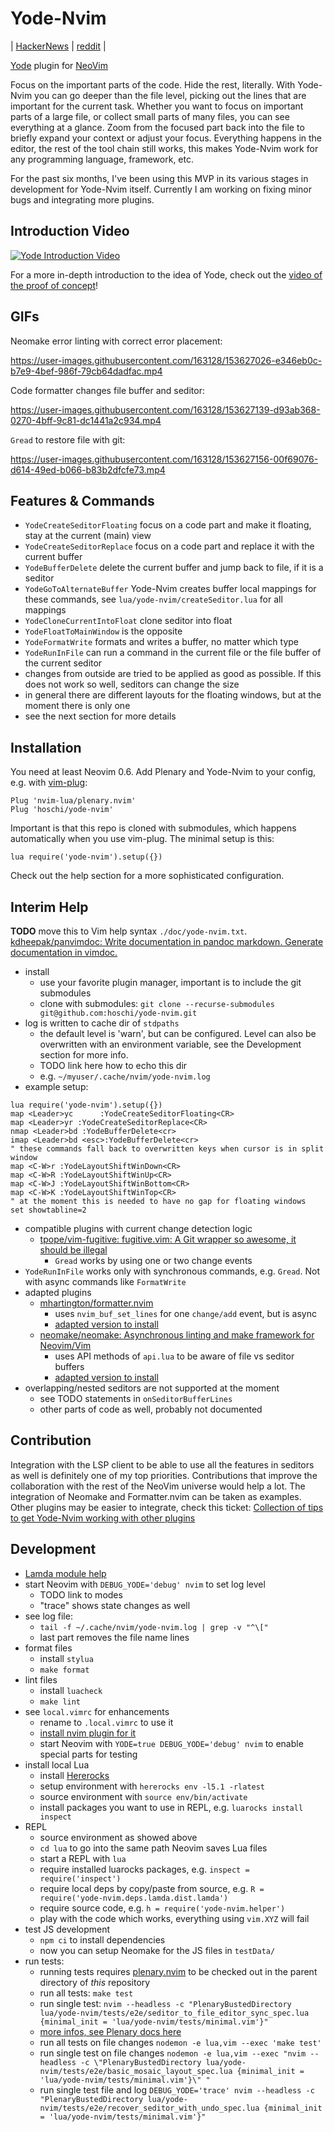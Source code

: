 # Yode-Nvim

| [HackerNews](https://news.ycombinator.com/item?id=30305011) | [reddit](https://www.reddit.com/r/neovim/comments/sq5yfn/yodenvim_focused_code_editing_for_neovim/) |

[Yode](https://github.com/hoschi/yode) plugin for [NeoVim](https://neovim.io/)

Focus on the important parts of the code. Hide the rest, literally. With
Yode-Nvim you can go deeper than the file level, picking out the lines that are
important for the current task. Whether you want to focus on important parts of
a large file, or collect small parts of many files, you can see everything at a
glance. Zoom from the focused part back into the file to briefly expand your
context or adjust your focus. Everything happens in the editor, the rest of the
tool chain still works, this makes Yode-Nvim work for any programming language,
framework, etc.

For the past six months, I've been using this MVP in its various stages in
development for Yode-Nvim itself. Currently I am working on fixing minor bugs
and integrating more plugins.

## Introduction Video

[![Yode Introduction Video](./media/demo-thumb.png)](https://www.youtube.com/watch?v=4jXGKmBrD5g)

For a more in-depth introduction to the idea of Yode, check out the
[video of the proof of concept](https://github.com/hoschi/yode)!

## GIFs

Neomake error linting with correct error placement:


https://user-images.githubusercontent.com/163128/153627026-e346eb0c-b7e9-4bef-986f-79cb64dadfac.mp4


Code formatter changes file buffer and seditor:


https://user-images.githubusercontent.com/163128/153627139-d93ab368-0270-4bff-9c81-dc1441a2c934.mp4


`Gread` to restore file with git:


https://user-images.githubusercontent.com/163128/153627156-00f69076-d614-49ed-b066-b83b2dfcfe73.mp4


## Features & Commands

* `YodeCreateSeditorFloating` focus on a code part and make it floating, stay
  at the current (main) view
* `YodeCreateSeditorReplace` focus on a code part and replace it with the
  current buffer
* `YodeBufferDelete` delete the current buffer and jump back to file, if it is
  a seditor
* `YodeGoToAlternateBuffer` Yode-Nvim creates buffer local mappings for these
  commands, see `lua/yode-nvim/createSeditor.lua` for all mappings
* `YodeCloneCurrentIntoFloat` clone seditor into float
* `YodeFloatToMainWindow` is the opposite
* `YodeFormatWrite` formats and writes a buffer, no matter which type
* `YodeRunInFile` can run a command in the current file or the file buffer of
  the current seditor
* changes from outside are tried to be applied as good as possible. If this
  does not work so well, seditors can change the size 
* in general there are different layouts for the floating windows, but at the
  moment there is only one
* see the next section for more details

## Installation

You need at least Neovim 0.6. Add Plenary and Yode-Nvim to your config, e.g.
with
[vim-plug](https://github.com/junegunn/vim-plug):

```viml
Plug 'nvim-lua/plenary.nvim'
Plug 'hoschi/yode-nvim'
```

Important is that this repo is cloned with submodules, which happens automatically
when you use vim-plug. The minimal setup is this:

```viml
lua require('yode-nvim').setup({})
```

Check out the help section for a more sophisticated configuration.

## Interim Help

**TODO** move this to Vim help syntax `./doc/yode-nvim.txt`.
[kdheepak/panvimdoc: Write documentation in pandoc markdown. Generate documentation in vimdoc.](https://github.com/kdheepak/panvimdoc)

* install
    * use your favorite plugin manager, important is to include the git submodules
    * clone with submodules: `git clone --recurse-submodules git@github.com:hoschi/yode-nvim.git`
* log is written to cache dir of `stdpaths`
    * the default level is 'warn', but can be configured. Level can also be
      overwritten with an environment variable, see the Development section for
      more info.
    * TODO link here how to echo this dir
    * e.g. `~/myuser/.cache/nvim/yode-nvim.log`
* example setup:

```viml
lua require('yode-nvim').setup({})
map <Leader>yc      :YodeCreateSeditorFloating<CR>
map <Leader>yr :YodeCreateSeditorReplace<CR>
nmap <Leader>bd :YodeBufferDelete<cr>
imap <Leader>bd <esc>:YodeBufferDelete<cr>
" these commands fall back to overwritten keys when cursor is in split window
map <C-W>r :YodeLayoutShiftWinDown<CR>
map <C-W>R :YodeLayoutShiftWinUp<CR>
map <C-W>J :YodeLayoutShiftWinBottom<CR>
map <C-W>K :YodeLayoutShiftWinTop<CR>
" at the moment this is needed to have no gap for floating windows
set showtabline=2
```

* compatible plugins with current change detection logic
    * [tpope/vim-fugitive: fugitive.vim: A Git wrapper so awesome, it should be illegal](https://github.com/tpope/vim-fugitive)
        * `Gread` works by using one or two change events
* `YodeRunInFile` works only with synchronous commands, e.g. `Gread`. Not with
  async commands like `FormatWrite`
* adapted plugins
    * [mhartington/formatter.nvim](https://github.com/mhartington/formatter.nvim)
        * uses `nvim_buf_set_lines` for one `change/add` event, but is async
        * [adapted version to install](https://github.com/hoschi/formatter.nvim)
    * [neomake/neomake: Asynchronous linting and make framework for Neovim/Vim](https://github.com/neomake/neomake)
        * uses API methods of `api.lua` to be aware of file vs seditor buffers
        * [adapted version to install](https://github.com/hoschi/neomake)
* overlapping/nested seditors are not supported at the moment
    * see TODO statements in `onSeditorBufferLines`
    * other parts of code as well, probably not documented

## Contribution

Integration with the LSP client to be able to use all the features in seditors
as well is definitely one of my top priorities. Contributions that improve the
collaboration with the rest of the NeoVim universe would help a lot. The
integration of Neomake and Formatter.nvim can be taken as examples. Other
plugins may be easier to integrate, check this ticket:
[Collection of tips to get Yode-Nvim working with other plugins](https://github.com/hoschi/yode-nvim/issues/2)

## Development

* [Lamda module help](https://moriyalb.github.io/lamda/)
* start Neovim with `DEBUG_YODE='debug' nvim` to set log level
    * TODO link to modes
    * "trace" shows state changes as well
* see log file:
    * `tail -f ~/.cache/nvim/yode-nvim.log | grep -v "^\["`
    * last part removes the file name lines
* format files
    * install `stylua`
    * `make format`
* lint files
    * install `luacheck`
    * `make lint`
* see `local.vimrc` for enhancements
    * rename to `.local.vimrc` to use it
    * [install nvim plugin for it](https://github.com/thinca/vim-localrc)
    * start Neovim with `YODE=true DEBUG_YODE='debug' nvim` to enable special parts for testing
* install local Lua
    * install [Hererocks](https://github.com/mpeterv/hererocks)
    * setup environment with `hererocks env -l5.1 -rlatest`
    * source environment with `source env/bin/activate`
    * install packages you want to use in REPL, e.g. `luarocks install inspect`
* REPL
    * source environment as showed above
    * `cd lua` to go into the same path Neovim saves Lua files
    * start a REPL with `lua`
    * require installed luarocks packages, e.g. `inspect = require('inspect')`
    * require local deps by copy/paste from source, e.g. `R = require('yode-nvim.deps.lamda.dist.lamda')`
    * require source code, e.g. `h = require('yode-nvim.helper')`
    * play with the code which works, everything using `vim.XYZ` will fail
* test JS development
    * `npm ci` to install dependencies
    * now you can setup Neomake for the JS files in `testData/`
* run tests:
    * running tests requires
      [plenary.nvim](https://github.com/nvim-lua/plenary.nvim) to be checked
      out in the parent directory of *this* repository
    * run all tests: `make test`
    * run single test: `nvim --headless -c "PlenaryBustedDirectory lua/yode-nvim/tests/e2e/seditor_to_file_editor_sync_spec.lua {minimal_init = 'lua/yode-nvim/tests/minimal.vim'}"`
    * [more infos, see Plenary docs here](https://github.com/nvim-lua/plenary.nvim#plenarytest_harness)
    * run all tests on file changes `nodemon -e lua,vim --exec 'make test'`
    * run single test on file changes `nodemon -e lua,vim --exec "nvim --headless -c \"PlenaryBustedDirectory lua/yode-nvim/tests/e2e/basic_mosaic_layout_spec.lua {minimal_init = 'lua/yode-nvim/tests/minimal.vim'}\" "`
    * run single test file and log `DEBUG_YODE='trace' nvim --headless -c "PlenaryBustedDirectory lua/yode-nvim/tests/e2e/recover_seditor_with_undo_spec.lua {minimal_init = 'lua/yode-nvim/tests/minimal.vim'}"`
